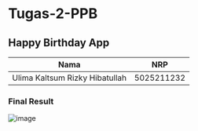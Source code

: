 # Tugas-2-PPB
## Happy Birthday App

| Nama | NRP |
| -------- | -------- |
| Ulima Kaltsum Rizky Hibatullah | 5025211232 |

### Final Result
![image](https://github.com/ulimakrh/Tugas-2-PPB/assets/114993076/105aefe3-42f1-4497-9e4f-bc1674154135)


